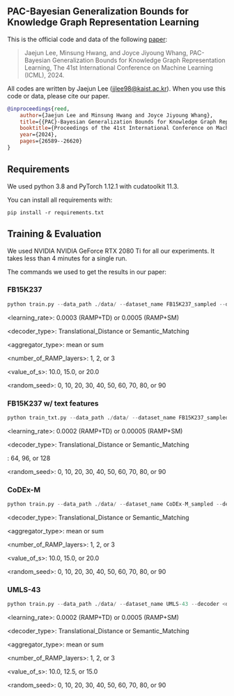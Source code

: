 ## PAC-Bayesian Generalization Bounds for Knowledge Graph Representation Learning

This is the official code and data of the following [paper](https://proceedings.mlr.press/v235/lee24i.html):
> Jaejun Lee, Minsung Hwang, and Joyce Jiyoung Whang, PAC-Bayesian Generalization Bounds for Knowledge Graph Representation Learning, The 41st International Conference on Machine Learning (ICML), 2024.

All codes are written by Jaejun Lee (jjlee98@kaist.ac.kr). When you use this code or data, please cite our paper.

```bibtex
@inproceedings{reed,
	author={Jaejun Lee and Minsung Hwang and Joyce Jiyoung Whang},
	title={{PAC}-Bayesian Generalization Bounds for Knowledge Graph Representation Learning},
	booktitle={Proceedings of the 41st International Conference on Machine Learning},
	year={2024},
	pages={26589--26620}
}
```

## Requirements

We used python 3.8 and PyTorch 1.12.1 with cudatoolkit 11.3.

You can install all requirements with:

```setup
pip install -r requirements.txt
```


## Training & Evaluation

We used NVIDIA NVIDIA GeForce RTX 2080 Ti for all our experiments. It takes less than 4 minutes for a single run.

The commands we used to get the results in our paper:

### FB15K237

```python
python train.py --data_path ./data/ --dataset_name FB15K237_sampled --decoder <decoder_type> -m 0.5 -lr <learning_rate> -L <number_of_RAMP_layers> -d 96 -phi LeakyReLU -rho Identity -psi Identity -s <value_of_s> --aggr <aggregator_type> --seed <random_seed> -e 2000 -b 1
```

<learning_rate>: 0.0003 (RAMP+TD) or 0.0005 (RAMP+SM)

<decoder_type>: Translational_Distance or Semantic_Matching

<aggregator_type>: mean or sum

<number_of_RAMP_layers>: 1, 2, or 3

<value_of_s>: 10.0, 15.0, or 20.0

<random_seed>: 0, 10, 20, 30, 40, 50, 60, 70, 80, or 90

### FB15K237 w/ text features

```python
python train_txt.py --data_path ./data/ --dataset_name FB15K237_sampled_txt --decoder <decoder_type> -m 0.5 -lr <learning_rate> -L 2 -d <dimension> -phi LeakyReLU -rho Identity -psi Identity -s 15.0 --aggr mean --seed <random_seed> -e 2000 -b 1
```

<learning_rate>: 0.0002 (RAMP+TD) or 0.00005 (RAMP+SM)

<decoder_type>: Translational_Distance or Semantic_Matching

<dimension>: 64, 96, or 128

<random_seed>: 0, 10, 20, 30, 40, 50, 60, 70, 80, or 90




### CoDEx-M

```python
python train.py --data_path ./data/ --dataset_name CoDEx-M_sampled --decoder <decoder_type> -m 0.5 -lr 0.0005 -L <number_of_RAMP_layers> -d 64 -phi LeakyReLU -rho Identity -psi Identity -s <value_of_s> --aggr <aggregator_type> --seed <random_seed> -e 2000 -b 1
```

<decoder_type>: Translational_Distance or Semantic_Matching

<aggregator_type>: mean or sum

<number_of_RAMP_layers>: 1, 2, or 3

<value_of_s>: 10.0, 15.0, or 20.0

<random_seed>: 0, 10, 20, 30, 40, 50, 60, 70, 80, or 90

### 

### UMLS-43

```python
python train.py --data_path ./data/ --dataset_name UMLS-43 --decoder <decoder_type> -m 0.75 -lr <learning_rate> -L <number_of_RAMP_layers> -d 48 -phi LeakyReLU -rho Identity -psi Identity -s <value_of_s> --aggr <aggregator_type> --seed <random_seed> -e 2000 -b 1
```

<learning_rate>: 0.0002 (RAMP+TD) or 0.0005 (RAMP+SM)

<decoder_type>: Translational_Distance or Semantic_Matching

<aggregator_type>: mean or sum

<number_of_RAMP_layers>: 1, 2, or 3

<value_of_s>: 10.0, 12.5, or 15.0

<random_seed>: 0, 10, 20, 30, 40, 50, 60, 70, 80, or 90
